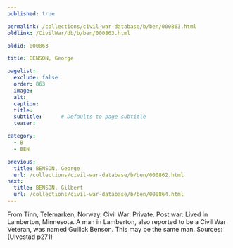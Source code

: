```yaml
---
published: true

permalink: /collections/civil-war-database/b/ben/000863.html
oldlink: /CivilWar/db/b/ben/000863.html

oldid: 000863

title: BENSON, George

pagelist:
  exclude: false
  order: 863
  image: 
  alt:
  caption:
  title:
  subtitle:      # Defaults to page subtitle
  teaser:

category: 
  - B 
  - BEN

previous:
  title: BENSON, George
  url: /collections/civil-war-database/b/ben/000862.html  
next:
  title: BENSON, Gilbert
  url: /collections/civil-war-database/b/ben/000864.html   
---
```

From Tinn, Telemarken, Norway. Civil War: Private. Post war: Lived in Lamberton, Minnesota. A man in Lamberton, also reported to be a Civil War Veteran, was named Gullick Benson. This may be the same man. Sources: (Ulvestad p271)